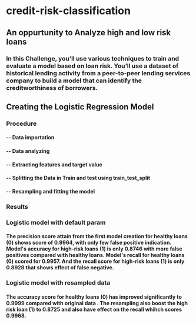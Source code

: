 # credit-risk-classification


## An oppurtunity to Analyze high and low risk loans
### In this Challenge, you’ll use various techniques to train and evaluate a model based on loan risk. You’ll use a dataset of historical lending activity from a peer-to-peer lending services company to build a model that can identify the creditworthiness of borrowers.


## Creating the Logistic Regression Model

### Procedure 
#### -- Data importation 
#### -- Data analyzing 
#### -- Extracting features and target value 
#### -- Splitting the Data in Train and test using train_test_split
#### -- Resampling and fitting the model

### Results

### Logistic model with default param


#### The precision score attain from the first model creation for healthy loans (0) shows score of 0.9964, with only few false positive indication. Model's accuracy for high-risk loans (1) is only 0.8746 with more false positives compared with healthy loans. Model's recall for healthy loans (0) scored for 0.9957. And the recall score for high-risk loans (1) is only 0.8928 that shows effect of false negative.

### Logistic model with resampled data


#### The accuracy score for healthy loans (0) has improved significantly to 0.9999 compared with original data . The resampling also boost the high risk loan (1) to 0.8725 and also have effect on the recall whihch scores 0.9968.
